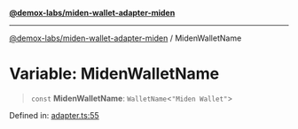 [**@demox-labs/miden-wallet-adapter-miden**](../README.md)

***

[@demox-labs/miden-wallet-adapter-miden](../globals.md) / MidenWalletName

# Variable: MidenWalletName

> `const` **MidenWalletName**: `WalletName`\<`"Miden Wallet"`\>

Defined in: [adapter.ts:55](https://github.com/demox-labs/miden-wallet-adapter/blob/945eae693dfd04e72f79c45431d1d0335907d921/packages/wallets/miden/adapter.ts#L55)
